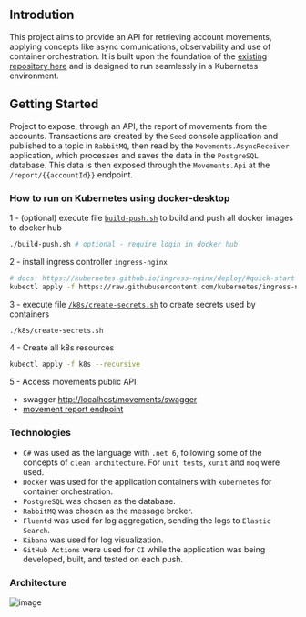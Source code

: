 ## Introdution

This project aims to provide an API for retrieving account movements, applying concepts like async comunications, observability and use of container orchestration. It is built upon the foundation of the [existing repository here](https://github.com/matheus-oliveira-andrade/transactions) and is designed to run seamlessly in a Kubernetes environment.

## Getting Started

Project to expose, through an API, the report of movements from the accounts. Transactions are created by the `Seed` console application and published to a topic in `RabbitMQ`, then read by the `Movements.AsyncReceiver` application, which processes and saves the data in the `PostgreSQL` database. This data is then exposed through the `Movements.Api` at the `/report/{{accountId}}` endpoint.

### How to run on Kubernetes using docker-desktop

1 - (optional) execute file [`build-push.sh`](build-push.sh) to build and push all docker images to docker hub
   ```bash
   ./build-push.sh # optional - require login in docker hub 
   ```   
2 - install ingress controller `ingress-nginx`

   ```bash
   # docs: https://kubernetes.github.io/ingress-nginx/deploy/#quick-start
   kubectl apply -f https://raw.githubusercontent.com/kubernetes/ingress-nginx/controller-v1.8.2/deploy/static/provider/cloud/deploy.yaml

   ```

3 - execute file [`/k8s/create-secrets.sh`](/k8s/create-secrets.sh) to create secrets used by containers
   ```bash
   ./k8s/create-secrets.sh
   ```   
4 - Create all k8s resources
   ```bash
   kubectl apply -f k8s --recursive
   ```   
5 - Access movements public API 
   - swagger [http://localhost/movements/swagger](http://localhost/movements/swagger)
   - [movement report endpoint](http://localhost/movements/v1/report/123456-78)

### Technologies

- `C#` was used as the language with `.net 6`, following some of the concepts of `clean architecture`. For `unit tests`, `xunit` and `moq` were used.
- `Docker` was used for the application containers with `kubernetes` for container orchestration.
- `PostgreSQL` was chosen as the database.
- `RabbitMQ` was chosen as the message broker.
- `Fluentd` was used for log aggregation, sending the logs to `Elastic Search`.
- `Kibana` was used for log visualization.
- `GitHub Actions` were used for `CI` while the application was being developed, built, and tested on each push.

### Architecture

![image](https://github.com/matheus-oliveira-andrade/transactions/assets/32457879/1ab7e4cd-bb39-4ff9-bf0a-b5a9e4f57d06)

